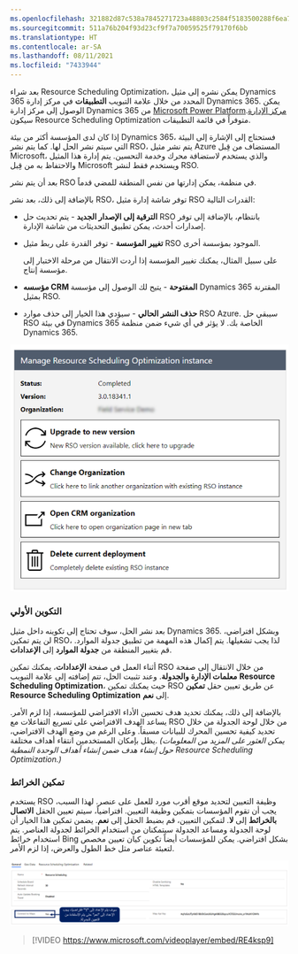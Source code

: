 ```yaml
---
ms.openlocfilehash: 321882d87c538a7845271723a48803c2584f5183500288f6ea70561a62556201
ms.sourcegitcommit: 511a76b204f93d23cf9f7a70059525f79170f6bb
ms.translationtype: HT
ms.contentlocale: ar-SA
ms.lasthandoff: 08/11/2021
ms.locfileid: "7433944"
---
```

بعد شراء Resource Scheduling Optimization، يمكن نشره إلى مثيل Dynamics 365 المحدد من خلال علامة التبويب **التطبيقات** في مركز إدارة Dynamics 365. يمكن الوصول إلى مركز إدارة Dynamics 365 من [Microsoft Power Platformمركز الإدارة](https://admin.powerplatform.microsoft.com/?azure-portal=true). سيكون Resource Scheduling Optimization متوفراً في قائمة التطبيقات.

إذا كان لدى المؤسسة أكثر من بيئة Dynamics 365، فستحتاج إلى الإشارة إلى البيئة التي سيتم نشر الحل لها. كما يتم نشر RSO، يتم نشر مثيل Azure المستضاف من قِبل Microsoft، والذي يستخدم لاستضافة محرك وخدمة التحسين. يتم إدارة هذا المثيل والاحتفاظ به من قِبل Microsoft ويستخدم فقط لنشر RSO.

بعد أن يتم نشر RSO في منظمة، يمكن إدارتها من نفس المنطقة للمضي قدماً.

بالإضافة إلى ذلك، بعد نشر RSO، توفر شاشة إدارة مثيل RSO القدرات التالية:

-   **الترقية إلى الإصدار الجديد** - يتم تحديث حل RSO بانتظام، بالإضافة إلى توفر إصدارات أحدث، يمكن تطبيق التحديثات من شاشة الإدارة.

-   **تغيير المؤسسة** - توفر القدرة على ربط مثيل RSO الموجود بمؤسسة أخرى.

    على سبيل المثال، يمكنك تغيير المؤسسة إذا أردت الانتقال من مرحلة الاختبار إلى مؤسسة إنتاج.

-   **مؤسسه CRM المفتوحة** - يتيح لك الوصول إلى مؤسسة Dynamics 365 المقترنة بمثيل RSO.

-   **حذف النشر الحالي** - سيؤدي هذا الخيار إلى حذف موارد RSO Azure. سيبقي حل RSO في بيئة Dynamics 365 الخاصة بك. لا يؤثر في أي شيء ضمن منظمة Dynamics 365.

![لقطة شاشة لشاشة إدارة مثيلات RSO وقدراتها.](../media/instance.png)

### <a name="initial-configuration"></a>التكوين الأولي

بعد نشر الحل، سوف تحتاج إلى تكوينه داخل مثيل Dynamics 365. وبشكل افتراضي، لن يتم تمكين RSO، لذا يجب تشغيلها. يتم إكمال هذه المهمة من تطبيق جدولة الموارد. قم بتغيير المنطقة من **جدولة الموارد** إلى **الإعدادات**.

أثناء العمل في صفحة **الإعدادات**، يمكنك تمكين RSO من خلال الانتقال إلى صفحة **معلمات الإدارة والجدولة**. وعند تثبيت الحل، تتم إضافته إلى علامة التبويب **Resource Scheduling Optimization**، حيث يمكنك تمكين RSO عن طريق تعيين حقل **تمكين Resource Scheduling Optimization** إلى **نعم**.

بالإضافة إلى ذلك، يمكنك تحديد هدف تحسين الأداء الافتراضي للمؤسسة، إذا لزم الأمر. يساعد الهدف الافتراضي على تسريع التفاعلات مع RSO من خلال لوحة الجدولة من خلال تحديد كيفية تحسين المحرك للبيانات مسبقاً. وعلى الرغم من وضع الهدف الافتراضي، يظل بإمكان المستخدمين انتقاء أهداف مختلفة. *(يمكن العثور على المزيد من المعلومات حول إنشاء هدف ضمن إنشاء أهداف الوحدة النمطية Resource Scheduling Optimization.)*

### <a name="enabling-maps"></a>تمكين الخرائط

يستخدم RSO وظيفة التعيين لتحديد موقع أقرب مورد للعمل على عنصر. لهذا السبب، يجب أن تقوم المؤسسات بتمكين وظيفة التعيين. افتراضياً، سيتم تعيين الحقل **الاتصال بالخرائط** إلى **لا**. لتمكين التعيين، قم بضبط الحقل إلى **نعم**. يضمن تمكين هذا الخيار أن لوحة الجدولة ومساعد الجدولة سيتمكنان من استخدام الخرائط لجدولة العناصر. يتم استخدام خرائط Bing بشكل افتراضي. يمكن للمؤسسات أيضاً تكوين كيان تعيين مخصص لتعبئة عناصر مثل خط الطول والعرض، إذا لزم الأمر.

![لقطة شاشة لمخططات جدولة الموارد الممكنة.](../media/connect-to-maps.png)

> [!VIDEO https://www.microsoft.com/videoplayer/embed/RE4ksp9]

